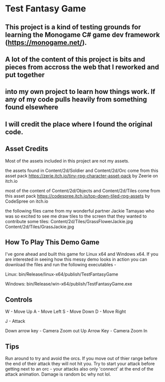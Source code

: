 # Test Fantasy Game
## This project is a kind of testing grounds for learning the Monogame C# game dev framework (https://monogame.net/).
## A lot of the content of this project is bits and pieces from accross the web that I reworked and put together 
## into my own project to learn how things work. If any of my code pulls heavily from something found elsewhere
## I will credit the place where I found the original code.


## Asset Credits
Most of the assets included in this project are not my assets.

the assets found in Content/2d/Soldier and Content/2d/Orc come from this asset pack 
https://zerie.itch.io/tiny-rpg-character-asset-pack by Zeerie on itch.io 


most of the content of Content/2d/Objects and Content/2d/Tiles come from this asset pack
https://codespree.itch.io/top-down-tiled-rpg-assets by CodeSpree on itch.io

the following files came from my wonderful partner Jackie Tamayao who was so excited to
see me draw tiles to the screen that they wanted to contribute some tiles:
Content/2d/Tiles/GrassFlowerJackie.jpg
Content/2d/Tiles/GrassJackie.jpg

## How To Play This Demo Game
I've gone ahead and built this game for Linux x64 and Windows x64. If you are interested
in seeing how this messy demo looks in action you can download the files and run the following
executables -

Linux:
bin/Release/linux-x64/publish/TestFantasyGame

Windows:
bin/Release/win-x64/publish/TestFantasyGame.exe

## Controls
W - Move Up
A - Move Left
S - Move Down
D - Move Right

J - Attack

Down arrow key - Camera Zoom out
Up Arrow Key   - Camera Zoom In

## Tips 
Run around to try and avoid the orcs. If you move out of thier range before the
end of their attack they will not hit you. Try to start your attack before getting
next to an orc - your attacks also only 'connect' at the end of the attack animation.
 Damage is random bc why not lol.
